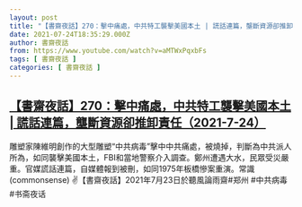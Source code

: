 ```yaml
---
layout: post
title: "【書齋夜話】270：擊中痛處，中共特工襲擊美國本土 | 謊話連篇，壟斷資源卻推卸責任（2021-7-24）"
date: 2021-07-24T18:35:29.000Z
author: 書齋夜話
from: https://www.youtube.com/watch?v=aMTWxPqxbFs
tags: [ 書齋夜話 ]
categories: [ 書齋夜話 ]
---
```

<!--1627151729000-->
[【書齋夜話】270：擊中痛處，中共特工襲擊美國本土 | 謊話連篇，壟斷資源卻推卸責任（2021-7-24）](https://www.youtube.com/watch?v=aMTWxPqxbFs)
------

<div>
雕塑家陳維明創作的大型雕塑“中共病毒”擊中中共痛處，被燒掉，判斷為中共派人所為，如同襲擊美國本土，FBI和當地警察介入調查。鄭州遭遇大水，民眾受災嚴重。官媒謊話連篇，自媒體報到被刪，如同1975年板橋慘案重演。常識(commonsense) ✌【書齋夜話】2021年7月23日於聽風論雨齋#郑州 #中共病毒 #书斋夜话
</div>
